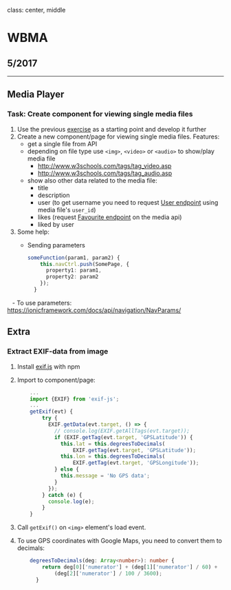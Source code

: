 class: center, middle

# WBMA

## 5/2017

---

## Media Player

### Task: Create component for viewing single media files

1. Use the previous [exercise](w3-upload.md) as a starting point and develop it further
1. Create a new component/page for viewing single media files. Features:
    - get a single file from API
    - depending on file type use `<img>`, `<video>` or `<audio>` to show/play media file
        - <http://www.w3schools.com/tags/tag_video.asp>
        - <http://www.w3schools.com/tags/tag_audio.asp>
    - show also other data related to the media file:
        - title
        - description
        - user (to get username you need to request [User endpoint](http://media.mw.metropolia.fi/wbma/docs/#api-User-GetUser) using media file's `user_id`)
        - likes (request [Favourite endpoint](http://media.mw.metropolia.fi/wbma/docs/#api-Favourite) on the media api)
        - liked by user
1. Some help:
    - Sending parameters

        ```TypeScript
        someFunction(param1, param2) {
            this.navCtrl.push(SomePage, {
              property1: param1,
              property2: param2
            });
          }
        ```
    - To use parameters: https://ionicframework.com/docs/api/navigation/NavParams/

## Extra

### Extract EXIF-data from image

1. Install [exif.js](https://github.com/exif-js/exif-js) with npm
1. Import to component/page: 

    ```TypeScript
        ...
        import {EXIF} from 'exif-js';
        ...
        getExif(evt) {
            try {
              EXIF.getData(evt.target, () => {
                // console.log(EXIF.getAllTags(evt.target));
                if (EXIF.getTag(evt.target, 'GPSLatitude')) {
                  this.lat = this.degreesToDecimals(
                      EXIF.getTag(evt.target, 'GPSLatitude'));
                  this.lon = this.degreesToDecimals(
                      EXIF.getTag(evt.target, 'GPSLongitude'));
                } else {
                  this.message = 'No GPS data';
                }
              });
            } catch (e) {
              console.log(e);
            }
        }
    ```

1. Call `getExif()` on `<img>` element's load event.
1. To use GPS coordinates with Google Maps, you need to convert them to decimals:

    ```TypeScript
        degreesToDecimals(deg: Array<number>): number {
            return deg[0]['numerator'] + (deg[1]['numerator'] / 60) +
                (deg[2]['numerator'] / 100 / 3600);
          }
    ```
